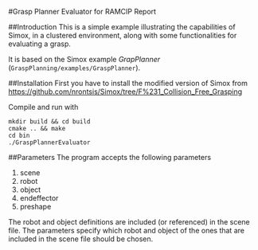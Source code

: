 #Grasp Planner Evaluator for RAMCIP Report

##Introduction
This is a simple example illustrating the capabilities of Simox, in a clustered environment, along with some functionalities for evaluating a grasp.

It is based on the Simox example *GrapPlanner* (`GraspPlanning/examples/GraspPlanner`).

##Installation
First you have to install the modified version of Simox from
https://github.com/nrontsis/Simox/tree/F%231_Collision_Free_Grasping

Compile and run with
```
mkdir build && cd build
cmake .. && make
cd bin
./GraspPlannerEvaluator
```

##Parameters
The program accepts the following parameters
1. scene
2. robot
3. object
4. endeffector
5. preshape

The robot and object definitions are included (or referenced) in the scene file. The parameters specify which robot and object of the ones that are included in the scene file should be chosen.
